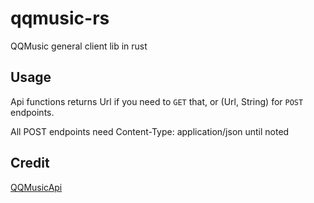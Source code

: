 # qqmusic-rs

QQMusic general client lib in rust

## Usage

Api functions returns Url if you need to `GET` that, or (Url, String) for `POST` endpoints.

All POST endpoints need Content-Type: application/json until noted

## Credit

[QQMusicApi](https://github.com/Sinofine/QQMusicApi.git)
